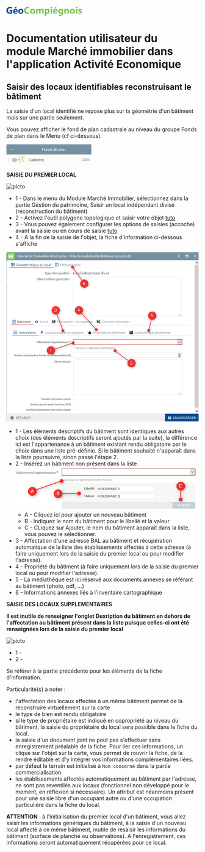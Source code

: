 ![picto](https://github.com/sigagglocompiegne/orga_gest_igeo/blob/master/doc/img/geocompiegnois_2020_reduit_v2.png)

# Documentation utilisateur du module Marché immobilier dans l'application Activité Economique

## Saisir des locaux identifiables reconstruisant le bâtiment

La saisie d'un local identifié ne repose plus sur la géométrie d'un bâtiment mais sur une partie seulement.

Vous pouvez afficher le fond de plan cadastrale au niveau du groupe Fonds de plan dans le Menu (cf ci-dessous).

![picto](doc_fond_plan.png)

**SAISIE DU PREMIER LOCAL**

![picto](local_manuel_1.png)

 * 1 - Dans le menu du Module Marché Immobilier, sélectionnez dans la partie Gestion du patrimoine, Saisir un local indépendant divisé (reconstruction du bâtiment)
 * 2 - Activez l'outil polygone topologique et saisir votre objet [tuto](https://geo.compiegnois.fr/portail/index.php/2020/06/13/les-outils-de-dessin-avances/#dessin132)
 * 3 - Vous pouvez également configurer les options de saisies (accoche) avant la saisie ou en cours de saisie [tuto](https://geo.compiegnois.fr/portail/index.php/2020/06/13/les-outils-de-dessin-avances/#dessin12)
 * 4 - A la fin de la saisie de l'objet, la fiche d'information ci-dessous s'affiche

![picto](choix_41_1.png)

 * 1 - Les éléments descriptifs du bâtiment sont identiques aux autres choix (des éléments descriptifs seront ajoutés par la suite), la différence ici est l'appartenance à un bâtiment existant rendu obligatoire par le choix dans une liste pré-définie. Si le bâtiment souhaité n'apparaît dans la liste ppursuivre, sinon passé l'étape 2.
 * 2 - Insérez un bâtiment non présent dans la liste
![picto](choix_411.png)
   * A - Cliquez ici pour ajouter un nouveau bâtiment
   * B - Indiquez le nom du bâtiment pour le libellé et la valeur
   * C - CLiquez sur Ajouter, le nom du bâtiment apparaît dans la liste, vous pouvez le sélectionner.
 * 3 - Affectation d'une adresse BAL au bâtiment et récupération automatique de la liste des établissements affectés à cette adresse (à faire uniquement lors de la saisie du premier local ou pour modifier l'adresse).
 * 4 - Propriété du bâtiment (à faire uniquement lors de la saisie du premier local ou pour modifier l'adresse).
 * 5 - La médiathèque est ici réservé aux documents annexes se référant au bâtiment (photo, pdf, ...)
 * 6 - Informations annexes liés à l'inventaire cartographique


**SAISIE DES LOCAUX SUPPLEMENTAIRES**

**Il est inutile de renseigner l'onglet Dexription du bâtiment en dehors de l'affectation au bâtiment présent dans la liste puisque celles-ci ont été renseignées lors de la saisie du premier local**

![picto](local_manuel_2.png)

* 1 - 
* 2 -

Se référer à la partie précédente pour les éléments de la fiche d'information.

Particularité(s) à noter :

- l'affectation des locaux affectée à un même bâtiment permet de la reconstruire virtuellement sur la carte
- le type de bien est rendu obligatoire
- si le type de propriétaire est indiqué en copropriété au niveau du bâtiment, la saisie du propriétaire du local sera possible dans le fiche du local.
- la saisie d'un document joint ne peut pas s'effectuer sans enregistrement préalable de la fiche. Pour lier ces informations, un clique sur l'objet sur la carte, vous permet de rouvrir la fiche, de la rendre éditable et d'y intégrer vos informations complémentaires liées.
- par défaut le terrain est initialisé à `Non concerné` dans la partie commercialisation.
- les établissements affectés automatiquement au bâtiment par l'adresse, ne sont pas reventilés aux locaux (fonctionnel non développé pour le moment, en réflexion si nécessaire). Un attribut est néanmoins présent pour une saisie libre d'un occupant autre ou d'une occupation particulière dans la fiche du local.

**ATTENTION** : à l'initialisation du premier local d'un bâtiment, vous allez saisir les informations génériques du bâtiment, à la saisie d'un nouveau local affecté à ce même bâtiment, inutile de resaisir les informations du bâtiment (surface de planché ou observations). A l'enregistrement, ces informations seront automatiquement récupérées pour ce local.






